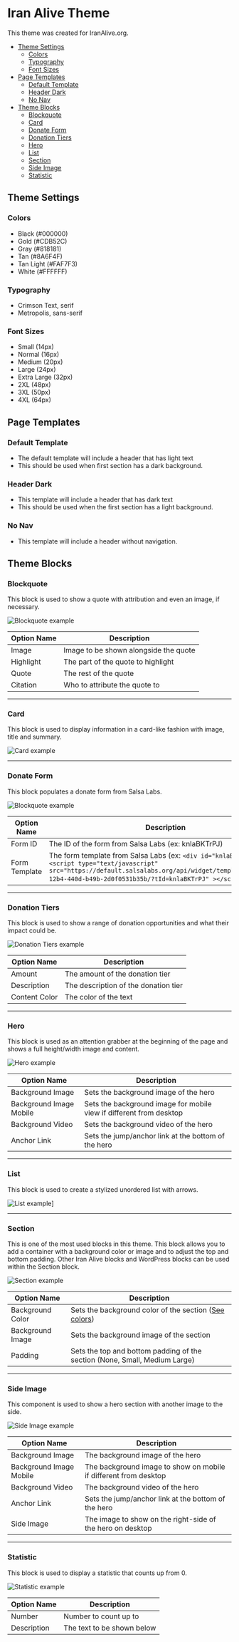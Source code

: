 # Iran Alive Theme

This theme was created for IranAlive.org.

- [Theme Settings](#theme-settings)
  - [Colors](#colors)
  - [Typography](#typography)
  - [Font Sizes](#font-sizes)
- [Page Templates](#page-templates)
  - [Default Template](#default-template)
  - [Header Dark](#header-dark)
  - [No Nav](#no-nav)
- [Theme Blocks](#theme-blocks)
  - [Blockquote](#blockquote)
  - [Card](#card)
  - [Donate Form](#donate-form)
  - [Donation Tiers](#donation-tiers)
  - [Hero](#hero)
  - [List](#list)
  - [Section](#section)
  - [Side Image](#side-image)
  - [Statistic](#statistic)

## Theme Settings

### Colors

- Black (#000000)
- Gold (#CDB52C)
- Gray (#818181)
- Tan (#8A6F4F)
- Tan Light (#FAF7F3)
- White (#FFFFFF)

### Typography

- Crimson Text, serif
- Metropolis, sans-serif

### Font Sizes

- Small (14px)
- Normal (16px)
- Medium (20px)
- Large (24px)
- Extra Large (32px)
- 2XL (48px)
- 3XL (50px)
- 4XL (64px)

## Page Templates

### Default Template

- The default template will include a header that has light text
- This should be used when first section has a dark background.

### Header Dark

- This template will include a header that has dark text
- This should be used when the first section has a light background.

### No Nav

- This template will include a header without navigation.

## Theme Blocks

### Blockquote

This block is used to show a quote with attribution and even an image, if necessary.

![Blockquote example](assets/documentation/blockquote.png)

| Option Name | Description                           |
|-------------|---------------------------------------|
| Image       | Image to be shown alongside the quote |
| Highlight   | The part of the quote to highlight    |
| Quote       | The rest of the quote                 |
| Citation    | Who to attribute the quote to         |

---

### Card

This block is used to display information in a card-like fashion with image, title and summary.

![Card example](assets/documentation/card.png)

---

### Donate Form

This block populates a donate form from Salsa Labs.

![Blockquote example](assets/documentation/donate-form.png)

| Option Name   | Description                                          |
|---------------|------------------------------------------------------|
| Form ID       | The ID of the form from Salsa Labs (ex: knlaBKTrPJ)  |
| Form Template | The form template from Salsa Labs  (ex: ```<div id="knlaBKTrPJ"><script type="text/javascript" src="https://default.salsalabs.org/api/widget/template/38cc5fcd-12b4-440d-b49b-2d0f0531b35b/?tId=knlaBKTrPJ" ></script></div>```) |

---

### Donation Tiers

This block is used to show a range of donation opportunities and what their impact could be.

![Donation Tiers example](assets/documentation/donation-tiers.png)

| Option Name   | Description                          |
|---------------|--------------------------------------|
| Amount        | The amount of the donation tier      |
| Description   | The description of the donation tier |
| Content Color | The color of the text                |

---

### Hero

This block is used as an attention grabber at the beginning of the page and shows a full height/width image and content.

![Hero example](assets/documentation/hero.png)

| Option Name             | Description                                                         |
|-------------------------|---------------------------------------------------------------------|
| Background Image        | Sets the background image of the hero                               | 
| Background Image Mobile | Sets the background image for mobile view if different from desktop |
| Background Video        | Sets the background video of the hero                               |
| Anchor Link             | Sets the jump/anchor link at the bottom of the hero                 |

---

### List

This block is used to create a stylized unordered list with arrows.

![List example](assets/documentation/list.png)]

---

### Section

This is one of the most used blocks in this theme. This block allows you to add a container with a background color or image and to adjust the top and bottom padding. Other Iran Alive blocks and WordPress blocks can be used within the Section block.

![Section example](assets/documentation/section.png)

| Option Name      | Description                                                                |
|------------------|----------------------------------------------------------------------------|
| Background Color | Sets the background color of the section ([See colors](#colors))           |
| Background Image | Sets the background image of the section                                   |
| Padding          | Sets the top and bottom padding of the section (None, Small, Medium Large) |

---

### Side Image

This component is used to show a hero section with another image to the side.

![Side Image example](assets/documentation/side-image.png)

| Option Name             | Description                                                      |
|-------------------------|------------------------------------------------------------------|
| Background Image        | The background image of the hero                                 |
| Background Image Mobile | The background image to show on mobile if different from desktop |
| Background Video        | The background video of the hero                                 |
| Anchor Link             | Sets the jump/anchor link at the bottom of the hero              |
| Side Image              | The image to show on the right-side of the hero on desktop       |

---

### Statistic

This block is used to display a statistic that counts up from 0.

![Statistic example](assets/documentation/statistic.png)

| Option Name | Description                |
|-------------|----------------------------|
| Number      | Number to count up to      |
| Description | The text to be shown below |